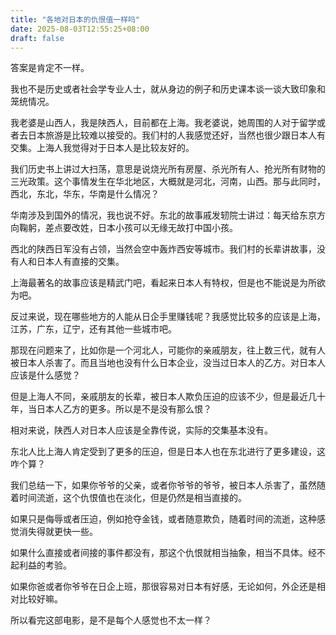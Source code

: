 ```yaml
---
title: "各地对日本的仇恨值一样吗"
date: 2025-08-03T12:55:25+08:00
draft: false
---
```


答案是肯定不一样。

我也不是历史或者社会学专业人士，就从身边的例子和历史课本谈一谈大致印象和笼统情况。

我老婆是山西人，我是陕西人，目前都在上海。我老婆说，她周围的人对于留学或者去日本旅游是比较难以接受的。我们村的人我感觉还好，当然也很少跟日本人有交集。上海人我觉得对于日本人是比较友好的。

我们历史书上讲过大扫荡，意思是说烧光所有房屋、杀光所有人、抢光所有财物的三光政策。这个事情发生在华北地区，大概就是河北，河南，山西。那与此同时，西北，东北，华东，华南是什么情况？

华南涉及到国外的情况，我也说不好。东北的故事戚发轫院士讲过：每天给东京方向鞠躬，差点要改姓，日本小孩可以无缘无故打中国小孩。

西北的陕西日军没有占领，当然会空中轰炸西安等城市。我们村的长辈讲故事，没有人和日本人有直接的交集。

上海最著名的故事应该是精武门吧，看起来日本人有特权，但是也不能说是为所欲为吧。

反过来说，现在哪些地方的人能从日企手里赚钱呢？我感觉比较多的应该是上海，江苏，广东，辽宁，还有其他一些城市吧。

那现在问题来了，比如你是一个河北人，可能你的亲戚朋友，往上数三代，就有人被日本人杀害了。而且当地也没有什么日本企业，没当过日本人的乙方。对日本人应该是什么感觉？

但是上海人不同，亲戚朋友的长辈，被日本人欺负压迫的应该不少，但是最近几十年，当日本人乙方的更多。所以是不是没有那么恨？

相对来说，陕西人对日本人应该是全靠传说，实际的交集基本没有。

东北人比上海人肯定受到了更多的压迫，但是日本人也在东北进行了更多建设，这咋个算？

我们总结一下，如果你爷爷的父亲，或者你爷爷的爷爷，被日本人杀害了，虽然随着时间流逝，这个仇恨值也在淡化，但是仍然是相当直接的。

如果只是侮辱或者压迫，例如抢夺金钱，或者随意欺负，随着时间的流逝，这种感觉消失得就更快一些。

如果什么直接或者间接的事件都没有，那这个仇恨就相当抽象，相当不具体。经不起利益的考验。

如果你爸或者你爷爷在日企上班，那很容易对日本有好感，无论如何，外企还是相对比较好嘛。

所以看完这部电影，是不是每个人感觉也不太一样？
